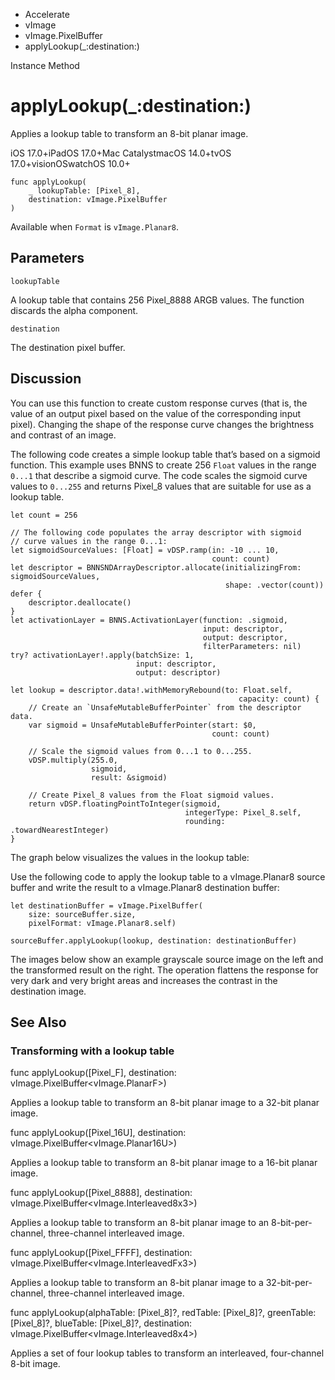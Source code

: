 

- Accelerate
- vImage
- vImage.PixelBuffer
-  applyLookup(\_:destination:) 

Instance Method

# applyLookup(\_:destination:)

Applies a lookup table to transform an 8-bit planar image.

iOS 17.0+iPadOS 17.0+Mac CatalystmacOS 14.0+tvOS 17.0+visionOSwatchOS 10.0+

``` source
func applyLookup(
    _ lookupTable: [Pixel_8],
    destination: vImage.PixelBuffer
)
```

Available when `Format` is `vImage.Planar8`.

## Parameters 

`lookupTable`  

A lookup table that contains 256 Pixel_8888 ARGB values. The function discards the alpha component.

`destination`  

The destination pixel buffer.

## Discussion

You can use this function to create custom response curves (that is, the value of an output pixel based on the value of the corresponding input pixel). Changing the shape of the response curve changes the brightness and contrast of an image.

The following code creates a simple lookup table that’s based on a sigmoid function. This example uses BNNS to create 256 `Float` values in the range `0...1` that describe a sigmoid curve. The code scales the sigmoid curve values to `0...255` and returns Pixel_8 values that are suitable for use as a lookup table.

```
let count = 256

// The following code populates the array descriptor with sigmoid
// curve values in the range 0...1:
let sigmoidSourceValues: [Float] = vDSP.ramp(in: -10 ... 10,
                                             count: count)
let descriptor = BNNSNDArrayDescriptor.allocate(initializingFrom: sigmoidSourceValues,
                                                shape: .vector(count))
defer {
    descriptor.deallocate()
}
let activationLayer = BNNS.ActivationLayer(function: .sigmoid,
                                           input: descriptor,
                                           output: descriptor,
                                           filterParameters: nil)
try? activationLayer!.apply(batchSize: 1,
                            input: descriptor,
                            output: descriptor)

let lookup = descriptor.data!.withMemoryRebound(to: Float.self,
                                                   capacity: count) {
    // Create an `UnsafeMutableBufferPointer` from the descriptor data.
    var sigmoid = UnsafeMutableBufferPointer(start: $0,
                                             count: count)

    // Scale the sigmoid values from 0...1 to 0...255.
    vDSP.multiply(255.0,
                  sigmoid,
                  result: &sigmoid)

    // Create Pixel_8 values from the Float sigmoid values.
    return vDSP.floatingPointToInteger(sigmoid,
                                       integerType: Pixel_8.self,
                                       rounding: .towardNearestInteger)
}
```

The graph below visualizes the values in the lookup table:

Use the following code to apply the lookup table to a vImage.Planar8 source buffer and write the result to a vImage.Planar8 destination buffer:

```
let destinationBuffer = vImage.PixelBuffer(
    size: sourceBuffer.size,
    pixelFormat: vImage.Planar8.self)

sourceBuffer.applyLookup(lookup, destination: destinationBuffer)
```

The images below show an example grayscale source image on the left and the transformed result on the right. The operation flattens the response for very dark and very bright areas and increases the contrast in the destination image.

## See Also

### Transforming with a lookup table

func applyLookup([Pixel_F], destination: vImage.PixelBuffer&lt;vImage.PlanarF>)

Applies a lookup table to transform an 8-bit planar image to a 32-bit planar image.

func applyLookup([Pixel_16U], destination: vImage.PixelBuffer&lt;vImage.Planar16U>)

Applies a lookup table to transform an 8-bit planar image to a 16-bit planar image.

func applyLookup([Pixel_8888], destination: vImage.PixelBuffer&lt;vImage.Interleaved8x3>)

Applies a lookup table to transform an 8-bit planar image to an 8-bit-per-channel, three-channel interleaved image.

func applyLookup([Pixel_FFFF], destination: vImage.PixelBuffer&lt;vImage.InterleavedFx3>)

Applies a lookup table to transform an 8-bit planar image to a 32-bit-per-channel, three-channel interleaved image.

func applyLookup(alphaTable: [Pixel_8]?, redTable: [Pixel_8]?, greenTable: [Pixel_8]?, blueTable: [Pixel_8]?, destination: vImage.PixelBuffer&lt;vImage.Interleaved8x4>)

Applies a set of four lookup tables to transform an interleaved, four-channel 8-bit image.

